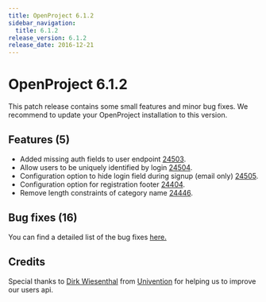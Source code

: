 ```yaml
---
title: OpenProject 6.1.2
sidebar_navigation:
  title: 6.1.2
release_version: 6.1.2
release_date: 2016-12-21
---
```


# OpenProject 6.1.2

This patch release contains some small features and minor bug fixes. We
recommend to update your OpenProject installation to this version.

## Features (5)

  - Added missing auth fields to user
    endpoint [24503](https://community.openproject.org/wp/24503).
  - Allow users to be uniquely identified by
    login [24504](https://community.openproject.org/wp/24504).
  - Configuration option to hide login field during signup (email
    only) [24505](https://community.openproject.org/wp/24505/relations).
  - Configuration option for registration footer
    [24404](https://community.openproject.org/wp/24404).
  - Remove length constraints of category
    name [24446](https://community.openproject.org/wp/24446).

## Bug fixes (16)

You can find a detailed list of the bug
fixes [here.](https://community.openproject.org/versions/822)

## Credits

Special thanks to [Dirk Wiesenthal](https://github.com/dwiesent) from
[Univention](https://www.univention.de/) for helping us to improve our
users api.
